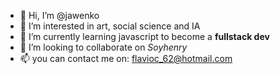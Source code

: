 - 👋 Hi, I’m @jawenko
- 👀 I’m interested in art, social science and IA
- 🌱 I’m currently learning javascript to become a **fullstack dev** 
- 💞️ I’m looking to collaborate on *Soyhenry*
- 📫 you can contact me on: flavioc_62@hotmail.com

<!---
jawenko/jawenko is a ✨ special ✨ repository because its `README.md` (this file) appears on your GitHub profile.
You can click the Preview link to take a look at your changes.
--->

